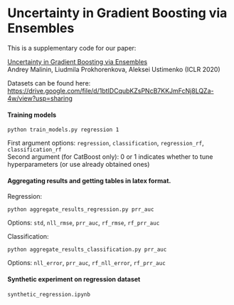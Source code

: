 # Uncertainty in Gradient Boosting via Ensembles

This is a supplementary code for our paper:

[Uncertainty in Gradient Boosting via Ensembles](https://openreview.net/pdf?id=1Jv6b0Zq3qi)
<br>
Andrey Malinin, Liudmila Prokhorenkova, Aleksei Ustimenko (ICLR 2020)

Datasets can be found here: https://drive.google.com/file/d/1btIDCqubKZsPNcB7KKJmFcNj8LQZa-4w/view?usp=sharing

#### Training models

```python train_models.py regression 1```

First argument options: ```regression```, ```classification```, ```regression_rf```, ```classification_rf```
<br>
Second argument (for CatBoost only): 0 or 1 indicates whether to tune hyperparameters (or use already obtained ones)

#### Aggregating results and getting tables in latex format.

Regression:

```python aggregate_results_regression.py prr_auc``` 

Options: ```std```, ```nll_rmse```, ```prr_auc```, ```rf_rmse```, ```rf_prr_auc```

Classification:

```python aggregate_results_classification.py prr_auc```

Options: ```nll_error```, ```prr_auc```, ```rf_nll_error```, ```rf_prr_auc```

#### Synthetic experiment on regression dataset

```synthetic_regression.ipynb```
